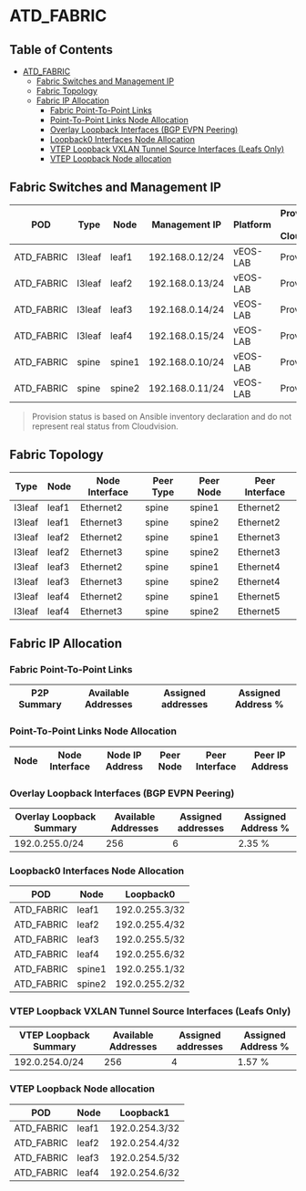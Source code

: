 # ATD_FABRIC

## Table of Contents

- [ATD_FABRIC](#atdfabric)
  - [Fabric Switches and Management IP](#fabric-switches-and-management-ip)
  - [Fabric Topology](#fabric-topology)
  - [Fabric IP Allocation](#fabric-ip-allocation)
    - [Fabric Point-To-Point Links](#fabric-point-to-point-links)
    - [Point-To-Point Links Node Allocation](#point-to-point-links-node-allocation)
    - [Overlay Loopback Interfaces (BGP EVPN Peering)](#overlay-loopback-interfaces-bgp-evpn-peering)
    - [Loopback0 Interfaces Node Allocation](#loopback0-interfaces-node-allocation)
    - [VTEP Loopback VXLAN Tunnel Source Interfaces (Leafs Only)](#vtep-loopback-vxlan-tunnel-source-interfaces-leafs-only)
    - [VTEP Loopback Node allocation](#vtep-loopback-node-allocation)

## Fabric Switches and Management IP

| POD | Type | Node | Management IP | Platform | Provisioned in Cloudvision |
| --- | ---- | ---- | ------------- | -------- | -------------------------- |
| ATD_FABRIC | l3leaf | leaf1 | 192.168.0.12/24 | vEOS-LAB | Provisioned |
| ATD_FABRIC | l3leaf | leaf2 | 192.168.0.13/24 | vEOS-LAB | Provisioned |
| ATD_FABRIC | l3leaf | leaf3 | 192.168.0.14/24 | vEOS-LAB | Provisioned |
| ATD_FABRIC | l3leaf | leaf4 | 192.168.0.15/24 | vEOS-LAB | Provisioned |
| ATD_FABRIC | spine | spine1 | 192.168.0.10/24 | vEOS-LAB | Provisioned |
| ATD_FABRIC | spine | spine2 | 192.168.0.11/24 | vEOS-LAB | Provisioned |

> Provision status is based on Ansible inventory declaration and do not represent real status from Cloudvision.

## Fabric Topology

| Type | Node | Node Interface | Peer Type | Peer Node | Peer Interface |
| ---- | ---- | -------------- | --------- | ----------| -------------- |
| l3leaf | leaf1 | Ethernet2 | spine | spine1 | Ethernet2 |
| l3leaf | leaf1 | Ethernet3 | spine | spine2 | Ethernet2 |
| l3leaf | leaf2 | Ethernet2 | spine | spine1 | Ethernet3 |
| l3leaf | leaf2 | Ethernet3 | spine | spine2 | Ethernet3 |
| l3leaf | leaf3 | Ethernet2 | spine | spine1 | Ethernet4 |
| l3leaf | leaf3 | Ethernet3 | spine | spine2 | Ethernet4 |
| l3leaf | leaf4 | Ethernet2 | spine | spine1 | Ethernet5 |
| l3leaf | leaf4 | Ethernet3 | spine | spine2 | Ethernet5 |

## Fabric IP Allocation

### Fabric Point-To-Point Links

| P2P Summary | Available Addresses | Assigned addresses | Assigned Address % |
| ----------- | ------------------- | ------------------ | ------------------ |

### Point-To-Point Links Node Allocation

| Node | Node Interface | Node IP Address | Peer Node | Peer Interface | Peer IP Address |
| ---- | -------------- | --------------- | --------- | -------------- | --------------- |

### Overlay Loopback Interfaces (BGP EVPN Peering)

| Overlay Loopback Summary | Available Addresses | Assigned addresses | Assigned Address % |
| ------------------------ | ------------------- | ------------------ | ------------------ |
| 192.0.255.0/24 | 256 | 6 | 2.35 % |

### Loopback0 Interfaces Node Allocation

| POD | Node | Loopback0 |
| --- | ---- | --------- |
| ATD_FABRIC | leaf1 | 192.0.255.3/32 |
| ATD_FABRIC | leaf2 | 192.0.255.4/32 |
| ATD_FABRIC | leaf3 | 192.0.255.5/32 |
| ATD_FABRIC | leaf4 | 192.0.255.6/32 |
| ATD_FABRIC | spine1 | 192.0.255.1/32 |
| ATD_FABRIC | spine2 | 192.0.255.2/32 |

### VTEP Loopback VXLAN Tunnel Source Interfaces (Leafs Only)

| VTEP Loopback Summary | Available Addresses | Assigned addresses | Assigned Address % |
| --------------------- | ------------------- | ------------------ | ------------------ |
| 192.0.254.0/24 | 256 | 4 | 1.57 % |

### VTEP Loopback Node allocation

| POD | Node | Loopback1 |
| --- | ---- | --------- |
| ATD_FABRIC | leaf1 | 192.0.254.3/32 |
| ATD_FABRIC | leaf2 | 192.0.254.4/32 |
| ATD_FABRIC | leaf3 | 192.0.254.5/32 |
| ATD_FABRIC | leaf4 | 192.0.254.6/32 |
